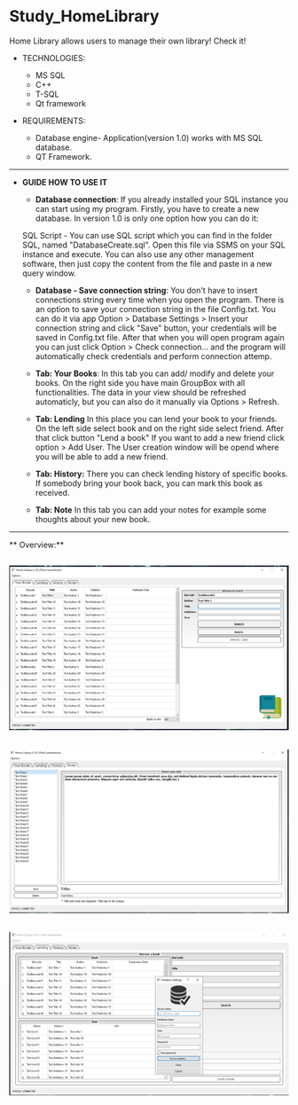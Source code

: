 # Study_HomeLibrary


Home Library allows users to manage their own library! Check it!

- TECHNOLOGIES:
  - MS SQL
  - C++
  - T-SQL
  - Qt framework


- REQUIREMENTS:
	- Database engine- Application(version 1.0) works with MS SQL database.
	- QT Framework.
	
-------------------------------------------------------------------------	

- **GUIDE HOW TO USE IT**

	- **Database connection**:
	If you already installed your SQL instance you can start using my program. Firstly, you have to create a new database. In version 1.0 is only one option how you can do it:

	SQL Script - You can use SQL script which you can find in the folder SQL, named "DatabaseCreate.sql". Open this file via SSMS on your SQL instance and execute. You can also use any other management software, then just copy the content from the file and paste in a new query window.


	- **Database - Save connection string**:
	You don't have to insert connections string every time when you open the program. There is an option to save your connection string in the file Config.txt. You can do it via app Option > Database Settings > Insert your connection string and click "Save" button, your credentials will be saved in Config.txt file. After that when you will open program again you can just click Option > Check connection... and the program will automatically check credentials and perform connection attemp.

	- **Tab: Your Books**:
	In this tab you can add/ modify and delete your books. On the right side you have main GroupBox with all functionalities. The data in your view should be refreshed automaticly, but you can also do it manually via Options > Refresh.
	
	- **Tab: Lending**
	In this place you can lend your book to your friends. On the left side select book and on the right side select friend. After that click button "Lend a book"
	If you want to add a new friend click option > Add User. The User creation window will be opend where you will be able to add a new friend.
	
	- **Tab: History:**
	There you can check lending history of specific books. If somebody bring your book back, you can mark this book as received. 
		
	- **Tab: Note**
	In this tab you can add your notes for example some thoughts about your new book. 
 


-------------------------------------------------------------------------
** Overview:**

![alt text](https://github.com/lewypiotrek/Study_HomeLibrary/blob/master/Img/Screenshot_1.PNG)
-------------------------------------------------------------------------
![alt text](https://github.com/lewypiotrek/Study_HomeLibrary/blob/master/Img/Screenshot_2.PNG)
-------------------------------------------------------------------------
![alt text](https://github.com/lewypiotrek/Study_HomeLibrary/blob/master/Img/Screenshot_3.PNG)
-------------------------------------------------------------------------





